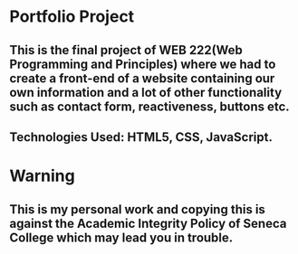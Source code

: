 # Portfolio Project

## This is the final project of WEB 222(Web Programming and Principles) where we had to create a front-end of a website containing our own information and a lot of other functionality such as contact form, reactiveness, buttons etc.

## Technologies Used: HTML5, CSS, JavaScript.

# Warning

## This is my personal work and copying this is against the Academic Integrity Policy of Seneca College which may lead you in trouble.
